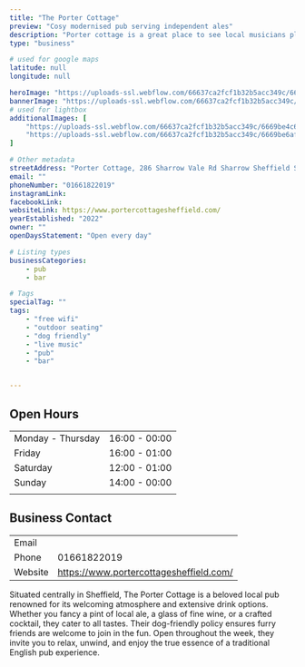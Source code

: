 ```yaml
---
title: "The Porter Cottage"
preview: "Cosy modernised pub serving independent ales"
description: "Porter cottage is a great place to see local musicians play live music, and try a fantastic collection of drinks. Friendly staff and fun events throughout the evening make this a place you must visit!"
type: "business"

# used for google maps
latitude: null
longitude: null

heroImage: "https://uploads-ssl.webflow.com/66637ca2fcf1b32b5acc349c/6669bf52faa21441b24d471a_Screenshot%202024-06-12%20at%2016.31.21.png"
bannerImage: "https://uploads-ssl.webflow.com/66637ca2fcf1b32b5acc349c/6669bce18891743c49cf0d46_lr-04-Dirty-Habit-Porter-Cottage.jpg"
# used for lightbox
additionalImages: [
    "https://uploads-ssl.webflow.com/66637ca2fcf1b32b5acc349c/6669be4c6b73dcf3665bf384_porter-cottage-2022.jpg",
    "https://uploads-ssl.webflow.com/66637ca2fcf1b32b5acc349c/6669be6af03b02842eccefbb_pic%202.jpg"
]

# Other metadata
streetAddress: "Porter Cottage, 286 Sharrow Vale Rd Sharrow Sheffield S11 8ZL United Kingdom"
email: ""
phoneNumber: "01661822019"
instagramLink: 
facebookLink: 
websiteLink: https://www.portercottagesheffield.com/
yearEstablished: "2022"
owner: ""
openDaysStatement: "Open every day"

# Listing types
businessCategories:
    - pub
    - bar

# Tags
specialTag: ""
tags:
    - "free wifi"
    - "outdoor seating"
    - "dog friendly"
    - "live music"
    - "pub"
    - "bar"


---
```


## Open Hours

| | |
| - | - |
| Monday - Thursday | 16:00 - 00:00 |
| Friday | 16:00 - 01:00 |
| Saturday | 12:00 - 01:00 |
| Sunday | 14:00 - 00:00 |
|  |  |

## Business Contact

| | |
| - | - |
| Email |  |
| Phone | 01661822019 |
| Website | https://www.portercottagesheffield.com/ |

Situated centrally in Sheffield, The Porter Cottage is a beloved local pub renowned for its welcoming atmosphere and extensive drink options.
Whether you fancy a pint of local ale, a glass of fine wine, or a crafted cocktail, they cater to all tastes.
Their dog-friendly policy ensures furry friends are welcome to join in the fun.
Open throughout the week, they invite you to relax, unwind, and enjoy the true essence of a traditional English pub experience.

